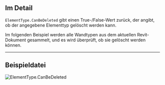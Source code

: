 ## Im Detail
`ElementType.CanBeDeleted` gibt einen True-/False-Wert zurück, der angibt, ob der angegebene Elementtyp gelöscht werden kann.

Im folgenden Beispiel werden alle Wandtypen aus dem aktuellen Revit-Dokument gesammelt, und es wird überprüft, ob sie gelöscht werden können.
___
## Beispieldatei

![ElementType.CanBeDeleted](./Revit.Elements.ElementType.CanBeDeleted_img.jpg)
